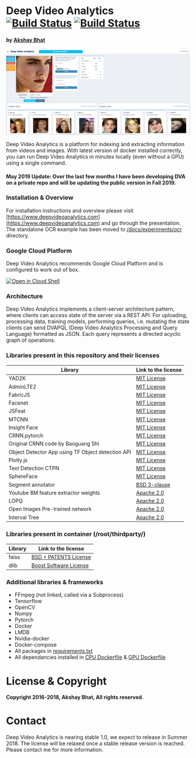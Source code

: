 # Deep Video Analytics &nbsp; &nbsp; [![Build Status](https://travis-ci.org/AKSHAYUBHAT/DeepVideoAnalytics.svg?branch=master)](https://travis-ci.org/AKSHAYUBHAT/DeepVideoAnalytics) [![Build Status](https://travis-ci.org/AKSHAYUBHAT/DeepVideoAnalytics.svg?branch=stable)](https://travis-ci.org/AKSHAYUBHAT/DeepVideoAnalytics/branches)
#### by [Akshay Bhat](https://www.akshaybhat.com)

![UI Screenshot](docs/figures/emma.png "Emma Watson, from poster of her latest subject appropriate movie The Circle")

Deep Video Analytics is a platform for indexing and extracting information from videos and images.
With latest version of docker installed correctly, you can run Deep Video Analytics in minutes
locally (even without a GPU) using a single command.

#### May 2019 Update: Over the last few months I have been developing DVA on a private repo and will be updating the public version in Fall 2019. 

### Installation & Overview

For installation instructions and overview please visit
[https://www.deepvideoanalytics.com](https://www.deepvideoanalytics.com) and go through the presentation. The
standalone OCR example has been moved to [/docs/experiments/ocr](/docs/experiments/ocr) directory.

### Google Cloud Platform

Deep Video Analytics recommends Google Cloud Platform and is configured to work out of box.

[![Open in Cloud Shell](http://gstatic.com/cloudssh/images/open-btn.svg)](https://console.cloud.google.com/cloudshell/editor?cloudshell_git_repo=https%3A%2F%2Fgithub.com%2FAKSHAYUBHAT%2FDeepVideoAnalytics&cloudshell_print=cloud-shell-readme.txt)

### Architecture

Deep Video Analytics implements a client-server architecture pattern, where clients can access state of the server
via a REST API. For uploading, processing data, training models, performing queries, i.e. mutating the state
clients can send DVAPQL (Deep Video Analytics Processing and Query Language) formatted as JSON. Each query represents
a directed acyclic graph of operations.


### Libraries present in this repository and their licenses

| Library  | Link to the license | 
| -------- | ------------------- |
| YAD2K  |  [MIT License](https://github.com/allanzelener/YAD2K/blob/master/LICENSE)  |
| AdminLTE2  |  [MIT License](https://github.com/almasaeed2010/AdminLTE/blob/master/LICENSE) |
| FabricJS |  [MIT License](https://github.com/kangax/fabric.js/blob/master/LICENSE)  |
| Facenet   |  [MIT License](https://github.com/davidsandberg/facenet)  |
| JSFeat   |  [MIT License](https://inspirit.github.io/jsfeat/)  |
| MTCNN   |  [MIT License](https://github.com/kpzhang93/MTCNN_face_detection_alignment)  |
| Insight Face   |  [MIT License](https://github.com/deepinsight/insightface)  |
| CRNN.pytorch  |  [MIT License](https://github.com/meijieru/crnn.pytorch/blob/master/LICENSE.md)  |
| Original CRNN code by Baoguang Shi  |  [MIT License](https://github.com/bgshih/crnn) |
| Object Detector App using TF Object detection API |  [MIT License](https://github.com/datitran/Object-Detector-App) | 
| Plotly.js |  [MIT License](https://github.com/plotly/plotly.js/blob/master/LICENSE) | 
| Text Detection CTPN  |  [MIT License](https://github.com/eragonruan/text-detection-ctpn/LICENSE) |
| SphereFace  |  [MIT License](https://github.com/wy1iu/sphereface/blob/master/license) |
| Segment annotator  |   [BSD 3-clause](https://github.com/kyamagu/js-segment-annotator/blob/master/LICENSE) |
| Youtube 8M feature extractor weights  | [Apache 2.0](https://github.com/google/youtube-8m) |
| LOPQ   |  [Apache 2.0](https://github.com/yahoo/lopq/blob/master/LICENSE)  | 
| Open Images Pre-trained network  |  [Apache 2.0](https://github.com/openimages/dataset/blob/master/LICENSE) |
| Interval Tree  |  [Apache 2.0](https://github.com/chaimleib/intervaltree) |

### Libraries present in container (/root/thirdparty/)

| Library  | Link to the license |
| -------- | ------------------- |
| faiss | [BSD + PATENTS License](https://github.com/facebookresearch/faiss/blob/master/LICENSE) |
| dlib | [Boost Software License](https://github.com/davisking/dlib/blob/master/dlib/LICENSE.txt) |



### Additional libraries & frameworks

* FFmpeg (not linked, called via a Subprocess)
* Tensorflow 
* OpenCV
* Numpy
* Pytorch
* Docker
* LMDB
* Nvidia-docker
* Docker-compose
* All packages in [requirements.txt](/requirements.txt)
* All dependancies installed in [CPU Dockerfile](/deploy/dockerfiles/Dockerfile) & [GPU Dockerfile](/deploy/dockerfiles/Dockerfile.gpu)


# License & Copyright

**Copyright 2016-2018, Akshay Bhat, All rights reserved.**

# Contact

Deep Video Analytics is nearing stable 1.0, we expect to release in Summer 2018.
The license will be relaxed once a stable release version is reached.
Please contact me for more information.
 
